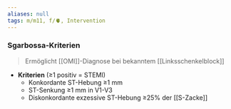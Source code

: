 ```yaml
---
aliases: null
tags: m/m11, f/🫀, Intervention
---
```

### Sgarbossa-Kriterien
> Ermöglicht [[OMI]]-Diagnose bei bekanntem [[Linksschenkelblock]]
- **Kriterien** (≥1 positiv = STEMI)
	- Konkordante ST-Hebung ≥1 mm
	- ST-Senkung ≥1 mm in V1-V3
	- Diskonkordante exzessive ST-Hebung ≥25% der [[S-Zacke]]